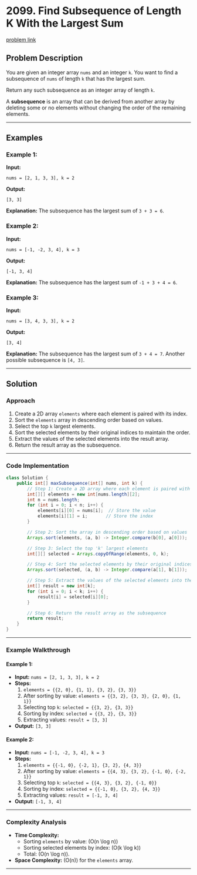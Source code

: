 # 2099. Find Subsequence of Length K With the Largest Sum
[problem link](https://leetcode.com/problems/find-subsequence-of-length-k-with-the-largest-sum/description/)

## Problem Description
You are given an integer array `nums` and an integer `k`. You want to find a subsequence of `nums` of length `k` that has the largest sum.

Return any such subsequence as an integer array of length `k`.

A **subsequence** is an array that can be derived from another array by deleting some or no elements without changing the order of the remaining elements.

---

## Examples

### Example 1:
**Input:**
```plaintext
nums = [2, 1, 3, 3], k = 2
```
**Output:**
```plaintext
[3, 3]
```
**Explanation:**
The subsequence has the largest sum of `3 + 3 = 6`.

### Example 2:
**Input:**
```plaintext
nums = [-1, -2, 3, 4], k = 3
```
**Output:**
```plaintext
[-1, 3, 4]
```
**Explanation:**
The subsequence has the largest sum of `-1 + 3 + 4 = 6`.

### Example 3:
**Input:**
```plaintext
nums = [3, 4, 3, 3], k = 2
```
**Output:**
```plaintext
[3, 4]
```
**Explanation:**
The subsequence has the largest sum of `3 + 4 = 7`. Another possible subsequence is `[4, 3]`.

---

## Solution

### Approach
1. Create a 2D array `elements` where each element is paired with its index.
2. Sort the `elements` array in descending order based on values.
3. Select the top `k` largest elements.
4. Sort the selected elements by their original indices to maintain the order.
5. Extract the values of the selected elements into the result array.
6. Return the result array as the subsequence.

---

### Code Implementation
```java
class Solution {
    public int[] maxSubsequence(int[] nums, int k) {
        // Step 1: Create a 2D array where each element is paired with its index
        int[][] elements = new int[nums.length][2];
        int n = nums.length;
        for (int i = 0; i < n; i++) {
            elements[i][0] = nums[i];  // Store the value
            elements[i][1] = i;       // Store the index
        }

        // Step 2: Sort the array in descending order based on values
        Arrays.sort(elements, (a, b) -> Integer.compare(b[0], a[0]));

        // Step 3: Select the top 'k' largest elements
        int[][] selected = Arrays.copyOfRange(elements, 0, k);

        // Step 4: Sort the selected elements by their original indices to maintain order
        Arrays.sort(selected, (a, b) -> Integer.compare(a[1], b[1]));

        // Step 5: Extract the values of the selected elements into the result array
        int[] result = new int[k];
        for (int i = 0; i < k; i++) {
            result[i] = selected[i][0];
        }

        // Step 6: Return the result array as the subsequence
        return result;
    }
}
```

---

### Example Walkthrough
#### Example 1:
- **Input:** `nums = [2, 1, 3, 3], k = 2`
- **Steps:**
  1. `elements = {{2, 0}, {1, 1}, {3, 2}, {3, 3}}`
  2. After sorting by value: `elements = {{3, 2}, {3, 3}, {2, 0}, {1, 1}}`
  3. Selecting top `k`: `selected = {{3, 2}, {3, 3}}`
  4. Sorting by index: `selected = {{3, 2}, {3, 3}}`
  5. Extracting values: `result = [3, 3]`
- **Output:** `[3, 3]`

#### Example 2:
- **Input:** `nums = [-1, -2, 3, 4], k = 3`
- **Steps:**
  1. `elements = {{-1, 0}, {-2, 1}, {3, 2}, {4, 3}}`
  2. After sorting by value: `elements = {{4, 3}, {3, 2}, {-1, 0}, {-2, 1}}`
  3. Selecting top `k`: `selected = {{4, 3}, {3, 2}, {-1, 0}}`
  4. Sorting by index: `selected = {{-1, 0}, {3, 2}, {4, 3}}`
  5. Extracting values: `result = [-1, 3, 4]`
- **Output:** `[-1, 3, 4]`

---

### Complexity Analysis
- **Time Complexity:**
  - Sorting `elements` by value: \(O(n \log n)\)
  - Sorting selected elements by index: \(O(k \log k)\)
  - Total: \(O(n \log n)\).
- **Space Complexity:** \(O(n)\) for the `elements` array.

---
